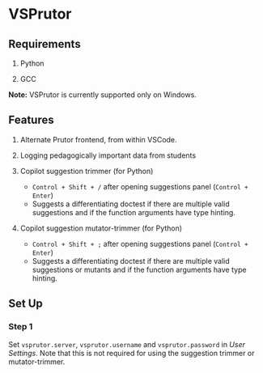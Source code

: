 # VSPrutor

## Requirements

1. Python

2. GCC

__Note:__
VSPrutor is currently supported only on Windows.

## Features

1. Alternate Prutor frontend, from within VSCode.

2. Logging pedagogically important data from students

3. Copilot suggestion trimmer (for Python)
    - `Control + Shift + /` after opening suggestions panel (`Control + Enter`)
    - Suggests a differentiating doctest if there are multiple valid suggestions and if the function arguments have type hinting.

4. Copilot suggestion mutator-trimmer (for Python)
    - `Control + Shift + ;` after opening suggestions panel (`Control + Enter`)
    - Suggests a differentiating doctest if there are multiple valid suggestions or mutants and if the function arguments have type hinting.


## Set Up

### Step 1
Set `vsprutor.server`, `vsprutor.username` and `vsprutor.password` in _User Settings_. Note that this is not required for using the suggestion trimmer or mutator-trimmer.
